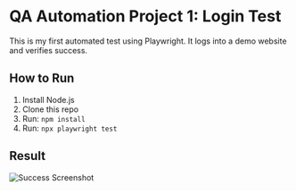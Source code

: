 # QA Automation Project 1: Login Test

This is my first automated test using Playwright. It logs into a demo website and verifies success.

## How to Run
1. Install Node.js
2. Clone this repo
3. Run: `npm install`
4. Run: `npx playwright test`

## Result
![Success Screenshot](screenshots/login-success.png)

